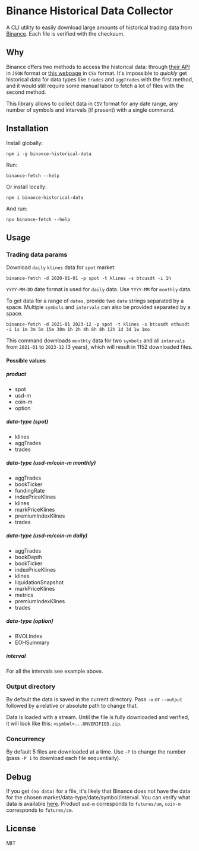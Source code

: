 # Binance Historical Data Collector

A CLI utility to easily download large amounts of historical trading data from [Binance](https://www.binance.com/en). Each file is verified with the checksum.

## Why

Binance offers two methods to access the historical data: through [their API](https://binance-docs.github.io/apidocs) in `JSON` format or [this webpage](https://www.binance.com/en/landing/data) in `CSV` format. It's impossible to *quickly* get historical data for data types like `trades` and `aggTrades` with the first method, and it would still require some manual labor to fetch a lot of files with the second method. 

This library allows to collect data in `CSV` format for any date range, any number of symbols and intervals (if present) with a single command.

## Installation

Install globally:

```shell
npm i -g binance-historical-data
```

Run: 

```shell
binance-fetch --help
```

Or install locally:

```shell
npm i binance-historical-data
```

And run:

```shell
npx binance-fetch --help
```

## Usage

### Trading data params

Download `daily` `klines` data for `spot` market:

```shell
binance-fetch -d 2020-01-01 -p spot -t klines -s btcusdt -i 1h
```

`YYYY-MM-DD` date format is used for `daily` data. Use `YYYY-MM` for `monthly` data.

To get data for a range of `dates`, provide two `date` strings separated by a space. Multiple `symbols` and `intervals` can also be provided separated by a space.

```shell
binance-fetch -d 2021-01 2023-12 -p spot -t klines -s btcusdt ethusdt -i 1s 1m 3m 5m 15m 30m 1h 2h 4h 6h 8h 12h 1d 3d 1w 1mo
```

This command downloads `monthly` data for two `symbols` and all `intervals` from `2021-01` to `2023-12` (3 years), which will result in 1152 downloaded files.

#### Possible values

##### product

- spot
- usd-m
- coin-m
- option

##### data-type (spot)

- klines
- aggTrades
- trades

##### data-type (usd-m/coin-m monthly)

- aggTrades
- bookTicker
- fundingRate
- indexPriceKlines
- klines
- markPriceKlines
- premiumIndexKlines
- trades

##### data-type (usd-m/coin-m daily)

- aggTrades
- bookDepth
- bookTicker
- indexPriceKlines
- klines
- liquidationSnapshot
- markPriceKlines
- metrics
- premiumIndexKlines
- trades

##### data-type (option)

- BVOLIndex
- EOHSummary

##### interval

For all the intervals see example above.

### Output directory

By default the data is saved in the current directory. Pass `-o` or `--output` followed by a relative or absolute path to change that.

Data is loaded with a stream. Until the file is fully downloaded and verified, it will look like this: `<symbol>...UNVERIFIED.zip`.

### Concurrency

By default 5 files are downloaded at a time. Use `-P` to change the number (pass `-P 1` to download each file sequentially).

## Debug

If you get `(no data)` for a file, it's likely that Binance does not have the data for the chosen market/data-type/date/symbol/interval. You can verify what data is available [here](https://data.binance.vision/?prefix=data/). Product `usd-m` corresponds to `futures/um`, `coin-m` corresponds to `futures/cm`.

## License

MIT
